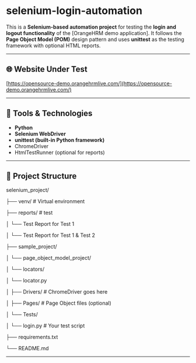 # selenium-login-automation

This is a **Selenium-based automation project** for testing the **login and logout functionality** of the [OrangeHRM demo application].
It follows the **Page Object Model (POM)** design pattern and uses **unittest** as the testing framework with optional HTML reports.


---

## 🌐 Website Under Test

[https://opensource-demo.orangehrmlive.com/](https://opensource-demo.orangehrmlive.com/)

---

## 🧰 Tools & Technologies

- **Python**
- **Selenium WebDriver**
- **unittest (built-in Python framework)**
- ChromeDriver
- HtmlTestRunner (optional for reports)

---

## 📁 Project Structure

selenium_project/

├── venv/ # Virtual environment

├── reports/ # test

│ └── Test Report for Test 1

│ └── Test Report for Test 1 & Test 2

├── sample_project/

│ └── page_object_model_project/

│ └── locators/

│ └── locator.py

│ ├── Drivers/ # ChromeDriver goes here

│ ├── Pages/ # Page Object files (optional)

│ └── Tests/

│ └── login.py # Your test script

├── requirements.txt

└── README.md

---
